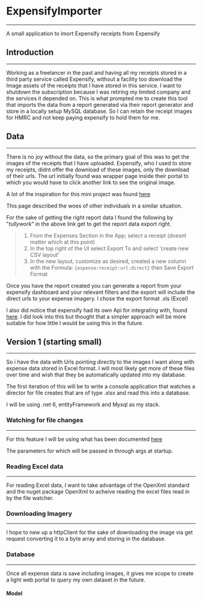 # ExpensifyImporter
---
A small application to imort Expensify receipts from Expensify

## Introduction
---
Working as a freelancer in the past and having all my receipts stored in a third party service called Expensify, without a facility 
too download the Image assets of the receipts that I have stored in this service. I want to shutdown the subscription because I was retiring my limited 
company and the services it depended on. This is what prompted me to create this tool that 
imports the data from a report generated via their report generator and store in a locally setup MySQL database.
So I can retain the receipt images for HMRC and not keep paying expensify to hold them for me.

## Data
---
There is no joy without the data, so the primary goal of this was to get the images of the receipts that I have uploaded.
Expensify, who I used to store my receipts, didnt offer the download of these images, only the download of their urls.
The url initially found was wrapper page inside their portal to which you would have to click another link to see the original image.

A lot of the inspiration for this mini project was found [here](https://community.expensify.com/discussion/3531/how-do-i-export-download-actual-images-of-receipts-for-document-support-storage)

This page described the woes of other individuals in a similar situation.

For the sake of getting the right report data I found the following by "*tullywork*" in the above link get to get the report data export right.

>1) From the Expenses Section in the App; select a receipt (doesnt matter which at this point)
>2) In the top right of the UI select Export To and select 'create new CSV layout'
>3) In the new layout, customize as desired, created a new column with the Formula: `{expense:receipt:url:direct}` then Save Export Format


Once you have the report created you can generate a report from your expensify dashboard and your relevant filters and the export will include
the direct urls to your expense imagery.
I chose the export format .xls (Excel)

I also did notice that expensify had its own Api for integrating with, found [here](https://integrations.expensify.com/Integration-Server/doc/#report-exporter).
I did look into this but thought that a simpler approach will be more suitable for how little I would be using this in the future.

## Version 1 (starting small)
---
So i have the data with Urls pointing directly to the images I want along with expense data stored in Excel format.
I will most likely get more of these files over time and wish that they be automatically updated into my database.

The first iteration of this will be to write a console application that watches a director for file creates that are of type
.xlsx and read this into a database.

I will be using .net 6, entityFramework and Mysql as my stack.


### Watching for file changes
---
For  this feature I will be using what has been documented [here](https://docs.microsoft.com/en-us/dotnet/api/system.io.filesystemwatcher?view=net-6.0)

The parameters for which will be passed in through args at startup.


### Reading Excel data
---
For reading Excel data, I want to take advantage of the OpenXml standard and the nuget package OpenXml to acheive reading
the excel files read in by the file watcher.


### Downloading Imagery
---
I hope to new up a httpClient for the sake of downloading the image via get request converting it to a byte array and storing in the database.

### Database 
---

Once all expense data is save including images, it gives me scope to create a light web portal to query my own dataset in the future.

#### Model




